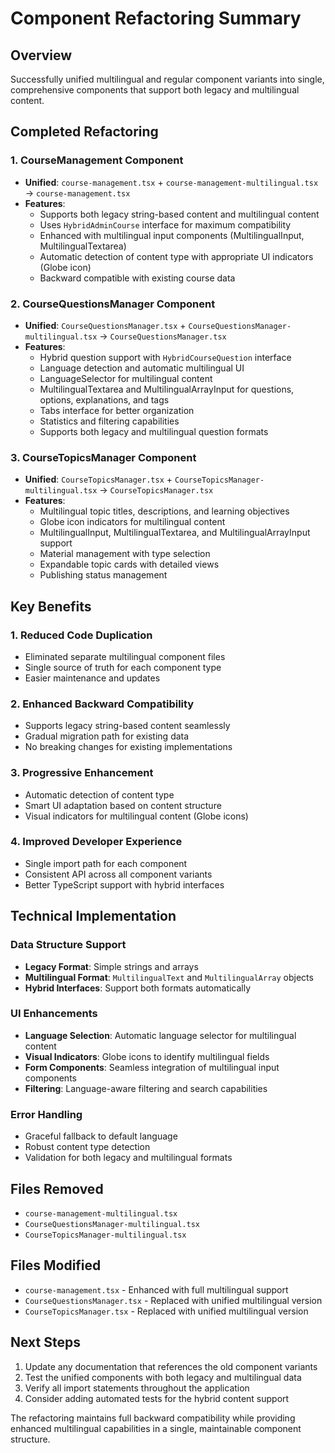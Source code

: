 # Component Refactoring Summary

## Overview
Successfully unified multilingual and regular component variants into single, comprehensive components that support both legacy and multilingual content.

## Completed Refactoring

### 1. CourseManagement Component
- **Unified**: `course-management.tsx` + `course-management-multilingual.tsx` → `course-management.tsx`
- **Features**: 
  - Supports both legacy string-based content and multilingual content
  - Uses `HybridAdminCourse` interface for maximum compatibility
  - Enhanced with multilingual input components (MultilingualInput, MultilingualTextarea)
  - Automatic detection of content type with appropriate UI indicators (Globe icon)
  - Backward compatible with existing course data

### 2. CourseQuestionsManager Component
- **Unified**: `CourseQuestionsManager.tsx` + `CourseQuestionsManager-multilingual.tsx` → `CourseQuestionsManager.tsx`
- **Features**:
  - Hybrid question support with `HybridCourseQuestion` interface
  - Language detection and automatic multilingual UI
  - LanguageSelector for multilingual content
  - MultilingualTextarea and MultilingualArrayInput for questions, options, explanations, and tags
  - Tabs interface for better organization
  - Statistics and filtering capabilities
  - Supports both legacy and multilingual question formats

### 3. CourseTopicsManager Component
- **Unified**: `CourseTopicsManager.tsx` + `CourseTopicsManager-multilingual.tsx` → `CourseTopicsManager.tsx`
- **Features**:
  - Multilingual topic titles, descriptions, and learning objectives
  - Globe icon indicators for multilingual content
  - MultilingualInput, MultilingualTextarea, and MultilingualArrayInput support
  - Material management with type selection
  - Expandable topic cards with detailed views
  - Publishing status management

## Key Benefits

### 1. Reduced Code Duplication
- Eliminated separate multilingual component files
- Single source of truth for each component type
- Easier maintenance and updates

### 2. Enhanced Backward Compatibility
- Supports legacy string-based content seamlessly
- Gradual migration path for existing data
- No breaking changes for existing implementations

### 3. Progressive Enhancement
- Automatic detection of content type
- Smart UI adaptation based on content structure
- Visual indicators for multilingual content (Globe icons)

### 4. Improved Developer Experience
- Single import path for each component
- Consistent API across all component variants
- Better TypeScript support with hybrid interfaces

## Technical Implementation

### Data Structure Support
- **Legacy Format**: Simple strings and arrays
- **Multilingual Format**: `MultilingualText` and `MultilingualArray` objects
- **Hybrid Interfaces**: Support both formats automatically

### UI Enhancements
- **Language Selection**: Automatic language selector for multilingual content
- **Visual Indicators**: Globe icons to identify multilingual fields
- **Form Components**: Seamless integration of multilingual input components
- **Filtering**: Language-aware filtering and search capabilities

### Error Handling
- Graceful fallback to default language
- Robust content type detection
- Validation for both legacy and multilingual formats

## Files Removed
- `course-management-multilingual.tsx`
- `CourseQuestionsManager-multilingual.tsx`
- `CourseTopicsManager-multilingual.tsx`

## Files Modified
- `course-management.tsx` - Enhanced with full multilingual support
- `CourseQuestionsManager.tsx` - Replaced with unified multilingual version
- `CourseTopicsManager.tsx` - Replaced with unified multilingual version

## Next Steps
1. Update any documentation that references the old component variants
2. Test the unified components with both legacy and multilingual data
3. Verify all import statements throughout the application
4. Consider adding automated tests for the hybrid content support

The refactoring maintains full backward compatibility while providing enhanced multilingual capabilities in a single, maintainable component structure.
